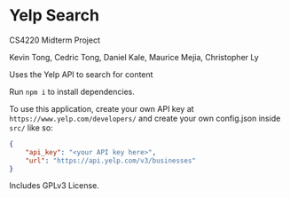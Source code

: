 # Yelp Search

CS4220 Midterm Project

Kevin Tong, Cedric Tong, Daniel Kale, Maurice Mejia, Christopher Ly

Uses the Yelp API to search for content

Run `npm i` to install dependencies.

To use this application, create your own API key at `https://www.yelp.com/developers/` and create your own config.json inside `src/` like so:

```json
{
	"api_key": "<your API key here>",
	"url": "https://api.yelp.com/v3/businesses"
}
```

Includes GPLv3 License.
